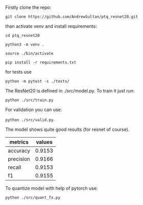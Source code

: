 Firstly clone the repo:

`git clone https://github.com/AndrewSultan/ptq_resnet20.git`

than activate venv and install requirements:

`cd ptq_resnet20`

`python3 -m venv .`

`source ./bin/activate`

`pip install -r requirements.txt`

for tests use

`python -m pytest -s ./tests/`

The ResNet20 is defined in ./src/model.py. To train it just run:

`python ./src/train.py`

For validation you can use:

`python ./src/valid.py`.

The model shows quite good results (for resnet of course). 

| metrics   | values |
|-----------|--------|
| accuracy  | 0.9153 |
| precision | 0.9166 |
| recall    | 0.9153 |
| f1        | 0.9155 |



To quantize model with help of pytorch use:

`python ./src/quant_fx.py`

